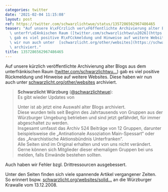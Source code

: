 ```yaml
---
categories: twitter
date: '2021-02-04 11:15:08'
layout: post
ref: https://twitter.com/schwarzlichtwue/status/1357286562967486465
teaser: "Auf unsere k\xFCrzlich ver\xF6ffentlichte Archivierung alter Blogs aus dem\
  \ unterfr\xE4nkischen Raum ([twitter.com/schwarzlichtwu\u2026](https://twitter.com/schwarzlichtwue/status/1355948860737286148?s=19))\
  \ gab es viel positive R\xFCckmeldung und Hinweise auf weitere Websites. Diese haben\
  \ wir nun auch unter  [schwarzlicht.org/other/websites](https://schwarzlicht.org/other/websites)\
  \ archiviert."
title: 1357286562967486465
---
```

Auf unsere kürzlich veröffentlichte Archivierung alter Blogs aus dem unterfränkischen Raum ([twitter.com/schwarzlichtwu…](https://twitter.com/schwarzlichtwue/status/1355948860737286148?s=19)) gab es viel positive Rückmeldung und Hinweise auf weitere Websites. Diese haben wir nun auch unter  [schwarzlicht.org/other/websites](https://schwarzlicht.org/other/websites) archiviert.
> <b>Schwarzlicht Würzburg</b> ([@schwarzlichtwue](https://twitter.com/schwarzlichtwue)):  
>Es gibt wieder Updates von    
>  
>  
>  
>Unter  ist ab jetzt eine Auswahl alter Blogs archiviert.   
>Diese wurden teils seit Beginn des Jahrtausends von Gruppen aus der Würzburger Umgebung betrieben und sind jetzt gefährdet, für immer abgeschaltet zu werden.  
>Insgesamt umfasst das Archiv 524 Beiträge von 12 Gruppen, darunter beispielsweise die „Antinationale Assoziation Main-Spessart“ oder das „Anarchistische Aktionsbündnis Unterfranken“.  
>Alle Seiten sind im Original erhalten und von uns nicht verändert. Gerne können sich Mitglieder dieser ehemaligen Gruppen bei uns melden, falls Einwände bestehen sollten.  


Auch haben wir Fehler bzgl. Drittressourcen ausgebessert.



Unter den Seiten finden sich viele spannende Artikel vergangener Zeiten. So erinnert bspw. [schwarzlicht.org/websites/solid…](https://schwarzlicht.org/websites/solidaritaet.blogsport.de/) an die Würzburger Krawalle vom 13.12.2008.